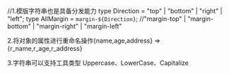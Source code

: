 //1.模版字符串也是具备分发能力
type Direction = "top" | "bottom" | "right" | "left";
type AllMargin = `margin-${Direction}`; //"margin-top" | "margin-bottom" | "margin-right" | "margin-left"

2.将对象的属性进行重命名操作{name,age,address} => {r_name,r_age,r_address}

<!--
    type Person = {
        name: string;
        age: string;
        address: string;
    };

    type ReType<T> = {
        [K in keyof T as `r_${K & string}`]: T[K];
    };
    type x = ReType<Person>;

    {
        r_name: string;
        r_age: string;
        r_address: string;
    }
-->

3.字符串可以支持工具类型 Uppercase、LowerCase、Capitalize

<!--
    let person: Person = {
        name: "jw",
        age: 30,
        address: "北京",
    };
    type WithGetter<T> = {
        [K in keyof T as `get${Capitalize<K & string>}`]?: () => T[K];
    };

    type Compute<T> = { [K in keyof T]: T[K] };
    type WithGetterType = Compute<WithGetter<Person>>;
    let personGetter: WithGetterType = {
        getName() {
            return person.name;
        },
        getAge() {
            return person.age;
        },
        getAddress() {
            return person.address;
        }
    },
-->
